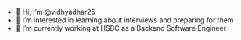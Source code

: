- 👋 Hi, I’m @vidhyadhar25
- 👀 I’m interested in learning about interviews and preparing for them
- 🌱 I’m currently working at HSBC as a Backend Software Engineer 

<!---
vidhyadhar25/vidhyadhar25 is a ✨ special ✨ repository because its `README.md` (this file) appears on your GitHub profile.
You can click the Preview link to take a look at your changes.
--->
